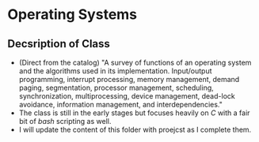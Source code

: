 # Operating Systems

## Decsription of Class
- (Direct from the catalog) "A survey of functions of an operating system and the algorithms used in its implementation. Input/output programming, interrupt processing, memory management, demand paging, segmentation, processor management, scheduling, synchronization, multiprocessing, device management, dead-lock avoidance, information management, and interdependencies."
- The class is still in the early stages but focuses heavily on *C* with a fair bit of *bash* scripting as well.
- I will update the content of this folder with proejcst as I complete them.